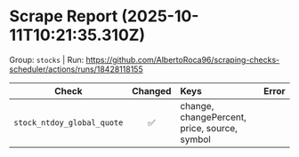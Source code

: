 # Scrape Report (2025-10-11T10:21:35.310Z)

Group: `stocks`  |  Run: https://github.com/AlbertoRoca96/scraping-checks-scheduler/actions/runs/18428118155

| Check | Changed | Keys | Error |
|---|:---:|:--|:--|
| `stock_ntdoy_global_quote` | ✅ | change, changePercent, price, source, symbol |  |
